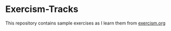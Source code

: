 # Exercism-Tracks

This repository contains sample exercises as I learn them from [exercism.org](exercism.org)

